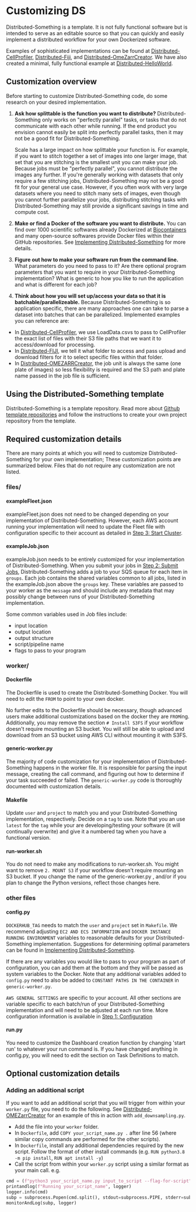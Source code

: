 # Customizing DS

Distributed-Something is a template.
It is not fully functional software but is intended to serve as an editable source so that you can quickly and easily implement a distributed workflow for your own Dockerized software.

Examples of sophisticated implementations can be found at [Distributed-CellProfiler](http://github.com/DistributedScience/distributed-cellprofiler), [Distributed-Fiji](http://github.com/DistributedScience/distributed-fiji), and [Distributed-OmeZarrCreator](http://github.com/DistributedScience/distributed-omezarrcreator).
We have also created a minimal, fully functional example at [Distributed-HelloWorld](http://github.com/DistributedScience/distributed-helloworld).

## Customization overview

Before starting to customize Distributed-Something code, do some research on your desired implementation.

1) **Ask how splittable is the function you want to distribute?**
Distributed-Something only works on "perfectly parallel" tasks, or tasks that do not communicate with each other while running.
If the end product you envision cannot easily be split into perfectly parallel tasks, then it may not be a good fit for Distributed-Something.

    Scale has a large impact on how splittable your function is.
    For example, if you want to stitch together a set of images into one larger image, that set that you are stitching is the smallest unit you can make your job. Because jobs must be "perfectly parallel", you cannot distribute the images any further.
    If you're generally working with datasets that only require a few stitching jobs, Distributed-Something may not be a good fit for your general use case.
    However, if you often work with very large datasets where you need to stitch many sets of images, even though you cannot further parallelize your jobs, distributing stitching tasks with Distributed-Something may still provide a significant savings in time and compute cost.

2) **Make or find a Docker of the software you want to distribute.**
You can find over 1000 scientific softwares already Dockerized at [Biocontainers](http://biocontainers.pro) and many open-source softwares provide Docker files within their GitHub repositories.
See [Implementing Distributed-Something](implementing_DS.md) for more details.

3) **Figure out how to make your software run from the command line.**
What parameters do you need to pass to it?
Are there optional program parameters that you want to require in your Distributed-Something implementation?
What is generic to how you like to run the application and what is different for each job?

4) **Think about how you will set up/access your data so that it is batchable/parallelizeable.**
Because Distributed-Something is so application specific, there are many approaches one can take to parse a dataset into batches that can be parallelized.
Implemented examples you can reference are:

- In [Distributed-CellProfiler](https://github.com/DistributedScience/Distributed-CellProfiler), we use LoadData.csvs to pass to CellProfiler the exact list of files with their S3 file paths that we want it to access/download for processing.
- In [Distributed-FIJI](https://github.com/DistributedScience/Distributed-Fiji), we tell it what folder to access and pass upload and download filters for it to select specific files within that folder.
- In [Distributed-OMEZARRCreator](https://github.com/DistributedScience/Distributed-OMEZARRCreator), the job unit is always the same (one plate of images) so less flexibility is required and the S3 path and plate name passed in the job file is sufficient.

## Using the Distributed-Something template

Distributed-Something is a template repository.
Read more about [Github template repositories](https://docs.github.com/en/repositories/creating-and-managing-repositories/creating-a-repository-from-a-template) and follow the instructions to create your own project repository from the template.

## Required customization details

There are many points at which you will need to customize Distributed-Something for your own implementation; These customization points are summarized below.
Files that do not require any customization are not listed.

### files/

#### exampleFleet.json

exampleFleet.json does not need to be changed depending on your implementation of Distributed-Something.
However, each AWS account running your implementation will need to update the Fleet file with configuration specific to their account as detailed in [Step 3: Start Cluster](step_3_start_cluster.md).

#### exampleJob.json

exampleJob.json needs to be entirely customized for your implementation of Distributed-Something.
When you submit your jobs in [Step 2: Submit Jobs](step_2_submit_jobs.md), Distributed-Something adds a job to your SQS queue for each item in `groups`.
Each job contains the shared variables common to all jobs, listed in the exampleJob.json above the `groups` key.
These variables are passed to your worker as the `message` and should include any metadata that may possibly change between runs of your Distributed-Something implementation.  

Some common variables used in Job files include:

- input location
- output location
- output structure
- script/pipeline name
- flags to pass to your program

### worker/

#### Dockerfile

The Dockerfile is used to create the Distributed-Something Docker.
You will need to edit the `FROM` to point to your own docker.

No further edits to the Dockerfile should be necessary, though advanced users make additional customizations based on the docker they are `FROM`ing.
Additionally, you may remove the section `# Install S3FS` if your workflow doesn't require mounting an S3 bucket.
You will still be able to upload and download from an S3 bucket using AWS CLI without mounting it with S3FS.

#### generic-worker.py

The majority of code customization for your implementation of Distributed-Something happens in the worker file.
It is responsible for parsing the input message, creating the call command, and figuring out how to determine if your task succeeded or failed.
The `generic-worker.py` code is thoroughly documented with customization details.

#### Makefile

Update `user` and `project` to match you and your Distributed-Something implementation, respectively.
Decide on a `tag` to use.
Note that you an use `latest` for the `tag` while your are developing/testing your software (it will continually overwrite) and give it a numbered tag when you have a functional version.

#### run-worker.sh

You do not need to make any modifications to run-worker.sh.
You might want to remove `2. MOUNT S3` if your workflow doesn't require mounting an S3 bucket.
If you change the name of the generic-worker.py , and/or if you plan to change the Python versions, reflect those changes here.

### other files

#### config.py

`DOCKERHUB_TAG` needs to match the `user` and `project` set in `Makefile`.
We recommend adjusting `EC2 AND ECS INFORMATION` and `DOCKER INSTANCE RUNNING ENVIRONMENT` variables to reasonable defaults for your Distributed-Something implementation.
Suggestions for determining optimal parameters can be found in [Implementing Distributed-Something](implementing_DS.md).

If there are any variables you would like to pass to your program as part of configuration, you can add them at the bottom and they will be passed as system variables to the Docker.
Note that any additional variables added to `config.py` need to also be added to `CONSTANT PATHS IN THE CONTAINER` in `generic-worker.py`.

`AWS GENERAL SETTINGS` are specific to your account. All other sections are variable specific to each batch/run of your Distributed-Something implementation and will need to be adjusted at each run time.
More configuration information is available in [Step 1: Configuration](step_1_configuration.md)

#### run.py

You need to customize the Dashboard creation function by changing 'start run' to whatever your run command is.
If you have changed anything in config.py, you will need to edit the section on Task Definitions to match.

## Optional customization details

### Adding an additional script

If you want to add an additional script that you will trigger from within your `worker.py` file, you need to do the following.
See [Distributed-OMEZarrCreator](https://github.com/DistributedScience/Distributed-OMEZarrCreator) for an example of this in action with `add_downsampling.py`.

- Add the file into your `worker` folder.
- In `Dockerfile`, add `COPY your_script_name.py .` after line 56 (where similar copy commands are performed for the other scripts).
- In `Dockerfile`, install any additional dependencies required by the new script.
Follow the format of other install commands (e.g. `RUN python3.8 -m pip install`, `RUN apt install -y`)
- Call the script from within your `worker.py` script using a similar format as your main call. e.g.

```python
cmd = (f"python3 your_script_name.py input_to_script --flag-for-script")
printandlog(f"Running your_script_name", logger)
logger.info(cmd)
subp = subprocess.Popen(cmd.split(), stdout=subprocess.PIPE, stderr=subprocess.STDOUT)
monitorAndLog(subp, logger)
```
